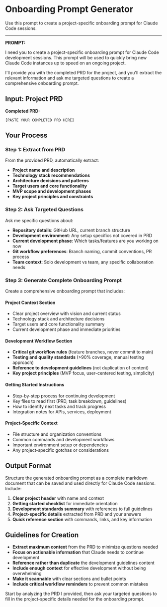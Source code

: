 # Onboarding Prompt Generator

Use this prompt to create a project-specific onboarding prompt for Claude Code sessions.

---

**PROMPT:**

I need you to create a project-specific onboarding prompt for Claude Code development sessions. This prompt will be used to quickly bring new Claude Code instances up to speed on an ongoing project.

I'll provide you with the completed PRD for the project, and you'll extract the relevant information and ask me targeted questions to create a comprehensive onboarding prompt.

## Input: Project PRD

**Completed PRD:**
```
[PASTE YOUR COMPLETED PRD HERE]
```

## Your Process

### Step 1: Extract from PRD
From the provided PRD, automatically extract:
- **Project name and description**
- **Technology stack recommendations** 
- **Architecture decisions and patterns**
- **Target users and core functionality**
- **MVP scope and development phases**
- **Key project principles and constraints**

### Step 2: Ask Targeted Questions
Ask me specific questions about:
- **Repository details**: GitHub URL, current branch structure
- **Development environment**: Any setup specifics not covered in PRD
- **Current development phase**: Which tasks/features are you working on now
- **Git workflow preferences**: Branch naming, commit conventions, PR process
- **Team context**: Solo development vs team, any specific collaboration needs

### Step 3: Generate Complete Onboarding Prompt
Create a comprehensive onboarding prompt that includes:

#### Project Context Section
- Clear project overview with vision and current status
- Technology stack and architecture decisions  
- Target users and core functionality summary
- Current development phase and immediate priorities

#### Development Workflow Section  
- **Critical git workflow rules** (feature branches, never commit to main)
- **Testing and quality standards** (>90% coverage, manual testing approach)
- **Reference to development guidelines** (not duplication of content)
- **Key project principles** (MVP focus, user-centered testing, simplicity)

#### Getting Started Instructions
- Step-by-step process for continuing development
- Key files to read first (PRD, task breakdown, guidelines)
- How to identify next tasks and track progress
- Integration notes for APIs, services, deployment

#### Project-Specific Context
- File structure and organization conventions
- Common commands and development workflows  
- Important environment setup or dependencies
- Any project-specific gotchas or considerations

## Output Format

Structure the generated onboarding prompt as a complete markdown document that can be saved and used directly for Claude Code sessions. Include:

1. **Clear project header** with name and context
2. **Getting started checklist** for immediate orientation  
3. **Development standards summary** with references to full guidelines
4. **Project-specific details** extracted from PRD and your answers
5. **Quick reference section** with commands, links, and key information

## Guidelines for Creation

- **Extract maximum context** from the PRD to minimize questions needed
- **Focus on actionable information** that Claude needs to continue development
- **Reference rather than duplicate** the development guidelines content
- **Include enough context** for effective development without being overwhelming
- **Make it scannable** with clear sections and bullet points
- **Include critical workflow reminders** to prevent common mistakes

Start by analyzing the PRD I provided, then ask your targeted questions to fill in the project-specific details needed for the onboarding prompt.
